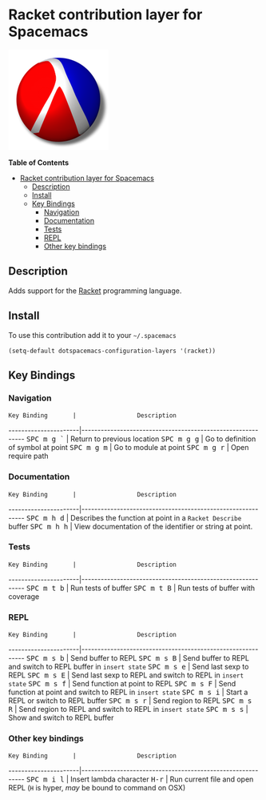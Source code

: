 # Racket contribution layer for Spacemacs

![logo_racket](img/racket.png)

<!-- markdown-toc start - Don't edit this section. Run M-x markdown-toc/generate-toc again -->
**Table of Contents**

- [Racket contribution layer for Spacemacs](#racket-contribution-layer-for-spacemacs)
    - [Description](#description)
    - [Install](#install)
    - [Key Bindings](#key-bindings)
        - [Navigation](#navigation)
        - [Documentation](#documentation)
        - [Tests](#tests)
        - [REPL](#repl)
        - [Other key bindings](#other-key-bindings)

<!-- markdown-toc end -->

## Description

Adds support for the [Racket](http://racket-lang.org/) programming language.

## Install

To use this contribution add it to your `~/.spacemacs`

```elisp
(setq-default dotspacemacs-configuration-layers '(racket))
```

## Key Bindings

### Navigation

    Key Binding       |                 Description
----------------------|------------------------------------------------------------
<kbd>SPC m g `</kbd>  | Return to previous location
<kbd>SPC m g g</kbd>  | Go to definition of symbol at point
<kbd>SPC m g m</kbd>  | Go to module at point
<kbd>SPC m g r</kbd>  | Open require path

### Documentation

    Key Binding       |                 Description
----------------------|------------------------------------------------------------
<kbd>SPC m h d</kbd>  | Describes the function at point in a `Racket Describe` buffer
<kbd>SPC m h h</kbd>  | View documentation of the identifier or string at point.

### Tests

    Key Binding       |                 Description
----------------------|------------------------------------------------------------
<kbd>SPC m t b</kbd>  | Run tests of buffer
<kbd>SPC m t B</kbd>  | Run tests of buffer with coverage

### REPL

    Key Binding       |                 Description
----------------------|------------------------------------------------------------
<kbd>SPC m s b</kbd>  | Send buffer to REPL
<kbd>SPC m s B</kbd>  | Send buffer to REPL and switch to REPL buffer in `insert state`
<kbd>SPC m s e</kbd>  | Send last sexp to REPL
<kbd>SPC m s E</kbd>  | Send last sexp to REPL and switch to REPL in `insert state`
<kbd>SPC m s f</kbd>  | Send function at point to REPL
<kbd>SPC m s F</kbd>  | Send function at point and switch to REPL in `insert state`
<kbd>SPC m s i</kbd>  | Start a REPL or switch to REPL buffer
<kbd>SPC m s r</kbd>  | Send region to REPL
<kbd>SPC m s R</kbd>  | Send region to REPL and switch to REPL in `insert state`
<kbd>SPC m s s</kbd>  | Show and switch to REPL buffer

### Other key bindings

    Key Binding       |                 Description
----------------------|------------------------------------------------------------
<kbd>SPC m i l</kbd>  | Insert lambda character
<kbd>H-r</kbd>        | Run current file and open REPL (`H` is hyper, *may* be bound to command on OSX)
